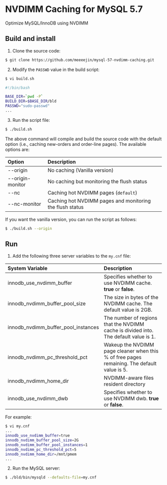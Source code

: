# NVDIMM Caching for MySQL 5.7

Optimize MySQL/InnoDB using NVDIMM 

## Build and install

1. Clone the source code: 

```bash
$ git clone https://github.com/meeeejin/mysql-57-nvdimm-caching.git
```

2. Modify the `PASSWD` value in the build script:

```bash
$ vi build.sh

#!/bin/bash

BASE_DIR=`pwd -P`
BUILD_DIR=$BASE_DIR/bld
PASSWD="sudo-passwd"
...
```

3. Run the script file:

```bash
$ ./build.sh
```

The above command will compile and build the source code with the default option (i.e., caching new-orders and order-line pages). The available options are:

| Option           | Description |
| :--------------- | :---------- |
| --origin         | No caching (Vanilla version)                 		      |
| --origin-monitor | No caching but monitoring the flush status               |
| --nc             | Caching hot NVDIMM pages (`default`)                     |
| --nc-monitor     | Caching hot NVDIMM pages and monitoring the flush status |

If you want the vanilla version, you can run the script as follows:

```bash
$ ./build.sh --origin
```

## Run

1. Add the following three server variables to the `my.cnf` file:

| System Variable                     | Description | 
| :---------------------------------- | :---------- |
| innodb_use_nvdimm_buffer            | Specifies whether to use NVDIMM cache. **true** or **false**. |
| innodb_nvdimm_buffer_pool_size      | The size in bytes of the NVDIMM cache. The default value is 2GB. |
| innodb_nvdimm_buffer_pool_instances | The number of regions that the NVDIMM cache is divided into. The default value is 1. |
| innodb_nvdimm_pc_threshold_pct      | Wakeup the NVDIMM page cleaner when this % of free pages remaining. The default value is 5. |
| innodb_nvdimm_home_dir				      | NVDIMM-aware files resident directory |
| innodb_use_nvdimm_dwb				        | Specifies whether to use NVDIMM dwb. **true** or **false**. |

For example:

```bash
$ vi my.cnf
...
innodb_use_nvdimm_buffer=true
innodb_nvdimm_buffer_pool_size=2G
innodb_nvdimm_buffer_pool_instances=1
innodb_nvdimm_pc_threshold_pct=5
innodb_nvdimm_home_dir=/mnt/pmem
...
```

2. Run the MySQL server:

```bash
$ ./bld/bin/mysqld --defaults-file=my.cnf
``` 
